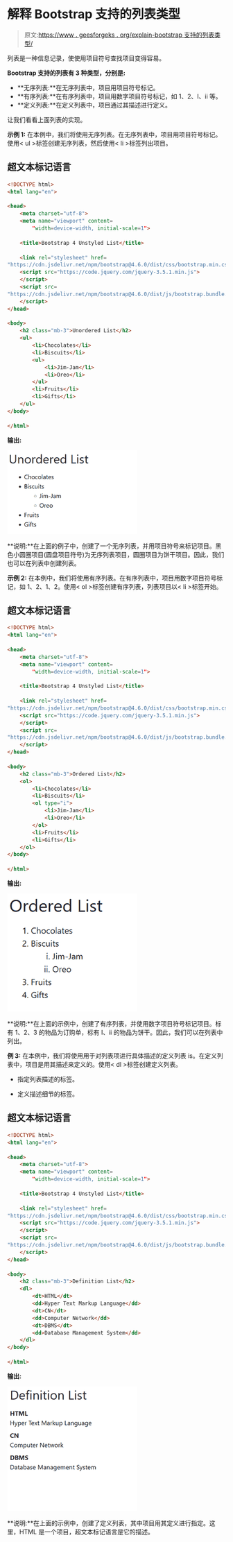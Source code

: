 # 解释 Bootstrap 支持的列表类型

> 原文:[https://www . geesforgeks . org/explain-bootstrap 支持的列表类型/](https://www.geeksforgeeks.org/explain-the-types-of-lists-supported-by-bootstrap/)

列表是一种信息记录，使使用项目符号查找项目变得容易。

**Bootstrap 支持的列表有 3 种类型，分别是:**

*   **无序列表:**在无序列表中，项目用项目符号标记。
*   **有序列表:**在有序列表中，项目用数字项目符号标记，如 1、2、I、ii 等。
*   **定义列表:**在定义列表中，项目通过其描述进行定义。

让我们看看上面列表的实现。

**示例 1:** 在本例中，我们将使用无序列表。在无序列表中，项目用项目符号标记。使用< ul >标签创建无序列表，然后使用< li >标签列出项目。

## 超文本标记语言

```html
<!DOCTYPE html>
<html lang="en">

<head>
    <meta charset="utf-8">
    <meta name="viewport" content=
        "width=device-width, initial-scale=1">

    <title>Bootstrap 4 Unstyled List</title>

    <link rel="stylesheet" href=
"https://cdn.jsdelivr.net/npm/bootstrap@4.6.0/dist/css/bootstrap.min.css">
    <script src="https://code.jquery.com/jquery-3.5.1.min.js">
    </script>
    <script src=
"https://cdn.jsdelivr.net/npm/bootstrap@4.6.0/dist/js/bootstrap.bundle.min.js">
    </script>
</head>

<body>
    <h2 class="mb-3">Unordered List</h2>
    <ul>
        <li>Chocolates</li>
        <li>Biscuits</li>
        <ul>
            <li>Jim-Jam</li>
            <li>Oreo</li>
        </ul>
        <li>Fruits</li>
        <li>Gifts</li>
    </ul>
</body>

</html>
```

**输出:**

![](img/f1ec77660a883d026219205f9816d0ac.png)

**说明:**在上面的例子中，创建了一个无序列表，并用项目符号来标记项目。黑色小圆圈项目(圆盘项目符号)为无序列表项目，圆圈项目为饼干项目。因此，我们也可以在列表中创建列表。

**示例 2:** 在本例中，我们将使用有序列表。在有序列表中，项目用数字项目符号标记，如 1、2、1、2。使用< ol >标签创建有序列表，列表项目以< li >标签开始。

## 超文本标记语言

```html
<!DOCTYPE html>
<html lang="en">

<head>
    <meta charset="utf-8">
    <meta name="viewport" content=
        "width=device-width, initial-scale=1">

    <title>Bootstrap 4 Unstyled List</title>

    <link rel="stylesheet" href=
"https://cdn.jsdelivr.net/npm/bootstrap@4.6.0/dist/css/bootstrap.min.css">
    <script src="https://code.jquery.com/jquery-3.5.1.min.js">
    </script>
    <script src=
"https://cdn.jsdelivr.net/npm/bootstrap@4.6.0/dist/js/bootstrap.bundle.min.js">
    </script>
</head>

<body>
    <h2 class="mb-3">Ordered List</h2>
    <ol>
        <li>Chocolates</li>
        <li>Biscuits</li>
        <ol type="i">
            <li>Jim-Jam</li>
            <li>Oreo</li>
        </ol>
        <li>Fruits</li>
        <li>Gifts</li>
    </ol>
</body>

</html>
```

**输出:**

![](img/ac36292ed2b23b86bd24cd9bff15005f.png)

**说明:**在上面的示例中，创建了有序列表，并使用数字项目符号标记项目。标有 1、2、3 的物品为订购单，标有 I、ii 的物品为饼干。因此，我们可以在列表中列出。

**例 3:** 在本例中，我们将使用用于对列表项进行具体描述的定义列表 is。在定义列表中，项目是用其描述来定义的。使用< dl >标签创建定义列表。

*   指定列表描述的标签。

*   定义描述细节的标签。

## 超文本标记语言

```html
<!DOCTYPE html>
<html lang="en">

<head>
    <meta charset="utf-8">
    <meta name="viewport" content=
        "width=device-width, initial-scale=1">

    <title>Bootstrap 4 Unstyled List</title>

    <link rel="stylesheet" href=
"https://cdn.jsdelivr.net/npm/bootstrap@4.6.0/dist/css/bootstrap.min.css">
    <script src="https://code.jquery.com/jquery-3.5.1.min.js">
    </script>
    <script src=
"https://cdn.jsdelivr.net/npm/bootstrap@4.6.0/dist/js/bootstrap.bundle.min.js">
    </script>
</head>

<body>
    <h2 class="mb-3">Definition List</h2>
    <dl>
        <dt>HTML</dt>
        <dd>Hyper Text Markup Language</dd>
        <dt>CN</dt>
        <dd>Computer Network</dd>
        <dt>DBMS</dt>
        <dd>Database Management System</dd>
    </dl>
</body>

</html>
```

**输出:**

![](img/fd52b6093283908dbbcc5238e3ba2b4f.png)

**说明:**在上面的示例中，创建了定义列表，其中项目用其定义进行指定。这里，HTML 是一个项目，超文本标记语言是它的描述。